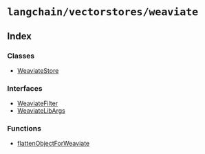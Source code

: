 `langchain/vectorstores/weaviate`
=================================

Index[](#index "Direct link to Index")
---------------------------------------

### Classes[](#classes "Direct link to Classes")

*   [WeaviateStore](/docs/api/vectorstores_weaviate/classes/WeaviateStore)

### Interfaces[](#interfaces "Direct link to Interfaces")

*   [WeaviateFilter](/docs/api/vectorstores_weaviate/interfaces/WeaviateFilter)
*   [WeaviateLibArgs](/docs/api/vectorstores_weaviate/interfaces/WeaviateLibArgs)

### Functions[](#functions "Direct link to Functions")

*   [flattenObjectForWeaviate](/docs/api/vectorstores_weaviate/functions/flattenObjectForWeaviate)